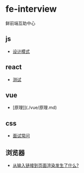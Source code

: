 # fe-interview
鲜前端互助中心

## js
- [设计模式](./js/设计模式.md)

## react
- [测试](./react/测试.md)

## vue
- [原理]](./vue/原理.md)

## css
- [面试常问](./css/面试常问.md)

## 浏览器
- [从输入链接到页面渲染发生了什么?](./浏览器/输入链接到页面渲染.md)
